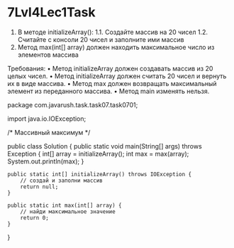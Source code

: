 # 7Lvl4Lec1Task

1. В методе initializeArray():
1.1. Создайте массив на 20 чисел
1.2. Считайте с консоли 20 чисел и заполните ими массив
2. Метод max(int[] array) должен находить максимальное число из элементов массива

Требования:
•	Метод initializeArray должен создавать массив из 20 целых чисел.
•	Метод initializeArray должен считать 20 чисел и вернуть их в виде массива.
•	Метод max должен возвращать максимальный элемент из переданного массива.
•	Метод main изменять нельзя.

package com.javarush.task.task07.task0701;

import java.io.IOException;

/* 
Массивный максимум
*/

public class Solution {
    public static void main(String[] args) throws Exception {
        int[] array = initializeArray();
        int max = max(array);
        System.out.println(max);
    }

    public static int[] initializeArray() throws IOException {
        // создай и заполни массив
        return null;
    }

    public static int max(int[] array) {
        // найди максимальное значение
        return 0;
    }
}

